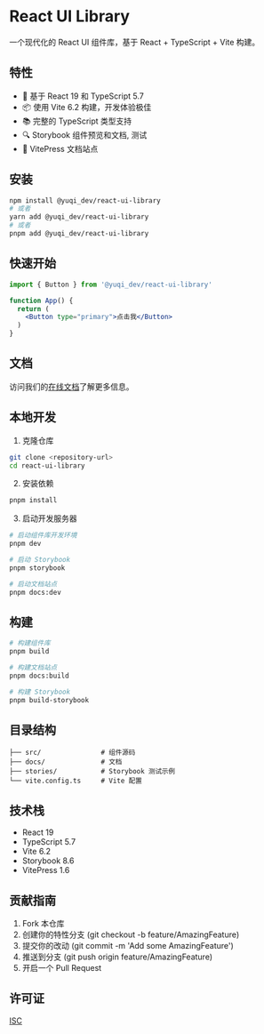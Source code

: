 # React UI Library

一个现代化的 React UI 组件库，基于 React + TypeScript + Vite 构建。

## 特性

- 🚀 基于 React 19 和 TypeScript 5.7
- 📦 使用 Vite 6.2 构建，开发体验极佳
- 📚 完整的 TypeScript 类型支持
- 🔍 Storybook 组件预览和文档, 测试
- 📝 VitePress 文档站点

## 安装

```bash
npm install @yuqi_dev/react-ui-library
# 或者
yarn add @yuqi_dev/react-ui-library
# 或者
pnpm add @yuqi_dev/react-ui-library
```

## 快速开始

```jsx
import { Button } from '@yuqi_dev/react-ui-library'

function App() {
  return (
    <Button type="primary">点击我</Button>
  )
}
```

## 文档

访问我们的[在线文档](https://qi15582378779.github.io/react-ui-library/)了解更多信息。

## 本地开发

1. 克隆仓库
```bash
git clone <repository-url>
cd react-ui-library
```

2. 安装依赖
```bash
pnpm install
```

3. 启动开发服务器
```bash
# 启动组件库开发环境
pnpm dev

# 启动 Storybook
pnpm storybook

# 启动文档站点
pnpm docs:dev
```

## 构建

```bash
# 构建组件库
pnpm build

# 构建文档站点
pnpm docs:build

# 构建 Storybook
pnpm build-storybook
```

## 目录结构

```
├── src/               # 组件源码
├── docs/              # 文档
├── stories/           # Storybook 测试示例
└── vite.config.ts     # Vite 配置
```

## 技术栈

- React 19
- TypeScript 5.7
- Vite 6.2
- Storybook 8.6
- VitePress 1.6

## 贡献指南

1. Fork 本仓库
2. 创建你的特性分支 (git checkout -b feature/AmazingFeature)
3. 提交你的改动 (git commit -m 'Add some AmazingFeature')
4. 推送到分支 (git push origin feature/AmazingFeature)
5. 开启一个 Pull Request

## 许可证

[ISC](LICENSE)
